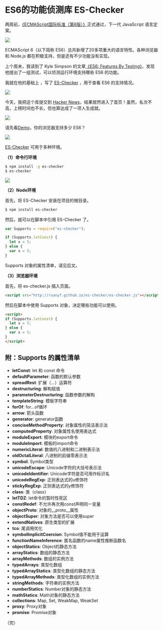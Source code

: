 # ES6的功能侦测库 ES-Checker

两周前，[《ECMAScript国际标准（第6版）》](http://www.ecma-international.org/ecma-262/6.0/)正式通过，下一代 JavaScript 语言定案。

![](http://www.ruanyifeng.com/blogimg/asset/2015/bg2015063002.jpg)

ECMAScript 6（以下简称 ES6）总共新增了20多项重大的语言特性。各种浏览器和 Node.js 都在积极支持，但是还有不少功能没有实现。

上个周末，我读到了 Kyle Simpson 的文章[《ES6: Features By Testing》](http://davidwalsh.name/es6-features-testing)，发现他提出了一组测试，可以侦测运行环境支持哪些 ES6 的功能。

我就在他的基础上 ，写了 [ES-Checker](https://github.com/ruanyf/es-checker) ，用于查看 ES6 的支持情况。

![](http://www.ruanyifeng.com/blogimg/asset/2015/bg2015063004.png)

今天，我把这个库提交到 [Hacker News](https://news.ycombinator.com/item?id=9802639)，结果居然进入了首页！虽然，名次不高，上榜时间也不长，但也算达成了一项人生成就。

[![](http://www.ruanyifeng.com/blogimg/asset/2015/bg2015063001.png)](https://news.ycombinator.com/item?id=9802639)

请先看[Demo](http://ruanyf.github.io/es-checker/index.cn.html)，你的浏览器支持多少 ES6？

[![](http://www.ruanyifeng.com/blogimg/asset/2015/bg2015063003.png)](http://ruanyf.github.io/es-checker/index.cn.html)

[ES-Checker](https://github.com/ruanyf/es-checker) 可用于多种环境。

**（1）命令行环境**

```bash
$ npm install -g es-checker
$ es-checker
```

![](http://www.ruanyifeng.com/blogimg/asset/2015/bg2015063005.png)

**（2）Node环境**

首先，将 ES-Checker 安装在项目的根目录。

```bash
$ npm install es-checker
```

然后，就可以在脚本中引用 ES-Checker 了。

```javascript
var Supports = require("es-checker");

if (Supports.letConst) {
  let x = 5;
} else {
  var x = 5;
}
```

Supports 对象的属性清单，请见后文。

**（3）浏览器环境**

首先，将 es-checker.js 插入页面。

```html
<script src="http://ruanyf.github.io/es-checker/es-checker.js"></script>
```

然后在脚本中使用 Supports 对象，决定哪些功能可以使用。

```html
<script>
if (Supports.letConst) {
  let x = 5;
} else {
  var x = 5;
}
</script>
```

## 附：Supports 的属性清单

- **letConst**: let 和 const 命令
- **defaultParameter**: 函数的默认参数
- **spreadRest**: 扩展（...）运算符
- **destructuring**: 解构赋值
- **parameterDestructuring**: 函数参数的解构
- **templateString**: 模板字符串
- **forOf**: for...of循环
- **arrow**: 箭头函数
- **generator**: generator函数
- **conciseMethodProperty**: 对象属性的简洁表示法
- **computedProperty**: 对象属性名使用表达式
- **moduleExport**: 模块的export命令
- **moduleImport**: 模板的import命令
- **numericLiteral**: 数值的八进制和二进制表示法
- **oldOctalLiteral**: 八进制的前缀零表示法
- **symbol**: Symbol类型
- **unicodeEscape**: Unicode字符的大括号表示法
- **unicodeIdentifier**: Unicode字符是否可用作标识名
- **unicodeRegExp**: 正则表达式的u修饰符
- **stickyRegExp**: 正则表达式的y修饰符
- **class**:  类（class）
- **letTDZ**: let命令的暂时性死区
- **constRedef**: 不允许再次用const声明同一变量
- **objectProto**: 对象的__proto__属性
- **objectSuper**: 对象方法是否可以使用super
- **extendNatives**: 原生类型的扩展
- **tco**: 尾调用优化
- **symbolImplicitCoercion**: Symbol值不能用于运算
- **functionNameInference**: 匿名函数的name属性推断函数名
- **objectStatics**: Object的静态方法
- **arrayStatics**: 数组的静态方法
- **arrayMethods**: 数组的实例方法
- **typedArrays**: 类型化数组
- **typedArrayStatics**: 类型化数组的静态方法
- **typedArrayMethods**: 类型化数组的实例方法
- **stringMethods**: 字符串的实例方法
- **numberStatics**: Number对象的静态方法
- **mathStatics**: Math对象的静态方法
- **collections**: Map, Set, WeakMap, WeakSet
- **proxy**:  Proxy对象
- **promise**:  Promise对象

（完）